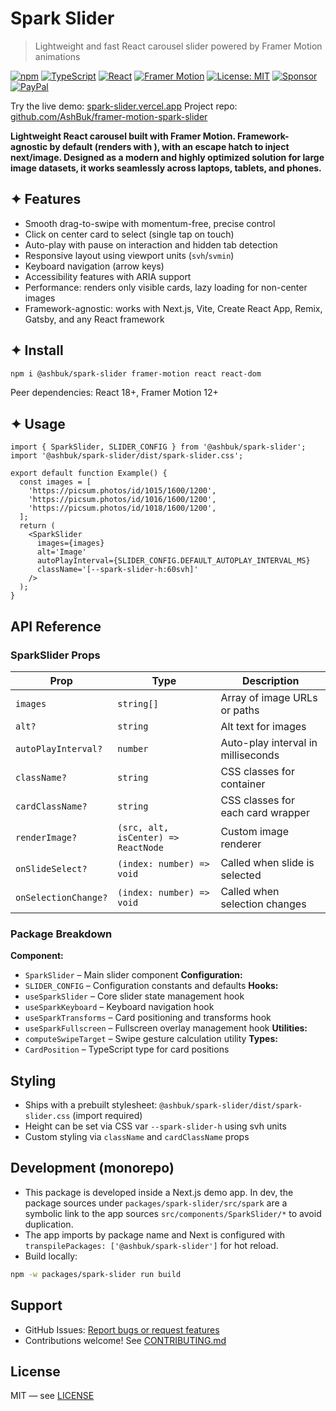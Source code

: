 # Spark Slider

> Lightweight and fast React carousel slider powered by Framer Motion animations

[![npm](https://img.shields.io/npm/v/@ashbuk/spark-slider?logo=npm)](https://npmjs.com/package/@ashbuk/spark-slider)
[![TypeScript](https://img.shields.io/badge/TypeScript-5.x-3178C6?logo=typescript)](https://www.typescriptlang.org/)
[![React](https://img.shields.io/badge/React-%E2%89%A518-61DAFB?logo=react&logoColor=white)](https://react.dev/)
[![Framer Motion](https://img.shields.io/badge/Framer%20Motion-%E2%89%A512-0055FF?logo=framer)](https://www.framer.com/motion/)
[![License: MIT](https://img.shields.io/badge/License-MIT-blue.svg)](LICENSE)
[![Sponsor](https://img.shields.io/badge/Sponsor-💖-pink?style=for-the-badge&logo=github)](https://github.com/sponsors/AshBuk) [![PayPal](https://img.shields.io/badge/PayPal-00457C?style=for-the-badge&logo=paypal&logoColor=white)](https://www.paypal.com/donate/?hosted_button_id=R3HZH8DX7SCJG)

Try the live demo: [spark-slider.vercel.app](https://spark-slider.vercel.app/)
Project repo: [github.com/AshBuk/framer-motion-spark-slider](https://github.com/AshBuk/framer-motion-spark-slider)

**Lightweight React carousel built with Framer Motion. Framework-agnostic by default (renders with <img>), with an escape hatch to inject next/image. Designed as a modern and highly optimized solution for large image datasets, it works seamlessly across laptops, tablets, and phones.**

## ✦ Features

- Smooth drag-to-swipe with momentum-free, precise control
- Click on center card to select (single tap on touch)
- Auto-play with pause on interaction and hidden tab detection
- Responsive layout using viewport units (`svh`/`svmin`)
- Keyboard navigation (arrow keys)
- Accessibility features with ARIA support
- Performance: renders only visible cards, lazy loading for non-center images
- Framework-agnostic: works with Next.js, Vite, Create React App, Remix, Gatsby, and any React framework

## ✦ Install

```bash
npm i @ashbuk/spark-slider framer-motion react react-dom
```

Peer dependencies: React 18+, Framer Motion 12+

## ✦ Usage

```tsx
import { SparkSlider, SLIDER_CONFIG } from '@ashbuk/spark-slider';
import '@ashbuk/spark-slider/dist/spark-slider.css';

export default function Example() {
  const images = [
    'https://picsum.photos/id/1015/1600/1200',
    'https://picsum.photos/id/1016/1600/1200',
    'https://picsum.photos/id/1018/1600/1200',
  ];
  return (
    <SparkSlider
      images={images}
      alt='Image'
      autoPlayInterval={SLIDER_CONFIG.DEFAULT_AUTOPLAY_INTERVAL_MS}
      className='[--spark-slider-h:60svh]'
    />
  );
}
```

## API Reference

### SparkSlider Props

| Prop                 | Type                                | Description                        |
| -------------------- | ----------------------------------- | ---------------------------------- |
| `images`             | `string[]`                          | Array of image URLs or paths       |
| `alt?`               | `string`                            | Alt text for images                |
| `autoPlayInterval?`  | `number`                            | Auto-play interval in milliseconds |
| `className?`         | `string`                            | CSS classes for container          |
| `cardClassName?`     | `string`                            | CSS classes for each card wrapper  |
| `renderImage?`       | `(src, alt, isCenter) => ReactNode` | Custom image renderer              |
| `onSlideSelect?`     | `(index: number) => void`           | Called when slide is selected      |
| `onSelectionChange?` | `(index: number) => void`           | Called when selection changes      |

### Package Breakdown

**Component:**

- `SparkSlider` – Main slider component
  **Configuration:**
- `SLIDER_CONFIG` – Configuration constants and defaults
  **Hooks:**
- `useSparkSlider` – Core slider state management hook
- `useSparkKeyboard` – Keyboard navigation hook
- `useSparkTransforms` – Card positioning and transforms hook
- `useSparkFullscreen` – Fullscreen overlay management hook
  **Utilities:**
- `computeSwipeTarget` – Swipe gesture calculation utility
  **Types:**
- `CardPosition` – TypeScript type for card positions

## Styling

- Ships with a prebuilt stylesheet: `@ashbuk/spark-slider/dist/spark-slider.css` (import required)
- Height can be set via CSS var `--spark-slider-h` using svh units
- Custom styling via `className` and `cardClassName` props

## Development (monorepo)

- This package is developed inside a Next.js demo app. In dev, the package sources under `packages/spark-slider/src/spark` are a symbolic link to the app sources `src/components/SparkSlider/*` to avoid duplication.
- The app imports by package name and Next is configured with `transpilePackages: ['@ashbuk/spark-slider']` for hot reload.
- Build locally:

```bash
npm -w packages/spark-slider run build
```

## Support

- GitHub Issues: [Report bugs or request features](https://github.com/AshBuk/framer-motion-spark-slider/issues)
- Contributions welcome! See [CONTRIBUTING.md](https://github.com/AshBuk/framer-motion-spark-slider/blob/main/CONTRIBUTING.md)

## License

MIT — see [LICENSE](https://github.com/AshBuk/framer-motion-spark-slider/blob/main/LICENSE)
